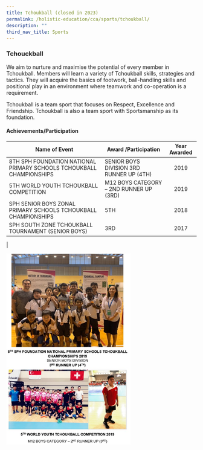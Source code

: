```yaml
---
title: Tchoukball (closed in 2023)
permalink: /holistic-education/cca/sports/tchoukball/
description: ""
third_nav_title: Sports
---
```


### **Tchouckball**
We aim to nurture and maximise the potential of every member in Tchoukball. Members will learn a variety of Tchoukball skills, strategies and tactics. They will acquire the basics of footwork, ball-handling skills and positional play in an environment where teamwork and co-operation is a requirement.

Tchoukball is a team sport that focuses on Respect, Excellence and Friendship. Tchoukball is also a team sport with Sportsmanship as its foundation.

#### **Achievements/Participation**

| Name of Event  | Award /Participation  | Year Awarded  |
|---|---|:---:|
| 8TH SPH FOUNDATION NATIONAL PRIMARY SCHOOLS  TCHOUKBALL CHAMPIONSHIPS  | SENIOR BOYS DIVISION 3RD RUNNER UP (4TH)  | 2019  |
| 5TH WORLD YOUTH TCHOUKBALL COMPETITION   | M12 BOYS CATEGORY – 2ND RUNNER UP (3RD) | 2019 |
| SPH SENIOR BOYS ZONAL PRIMARY SCHOOLS TCHOUKBALL CHAMPIONSHIPS    | 5TH | 2018 |
|  SPH SOUTH ZONE TCHOUKBALL TOURNAMENT (SENIOR BOYS)    | 3RD  | 2017 |
|

<img src="/images/tchoukball1.jpg" style="width:65%">